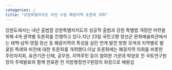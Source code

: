 ```yaml
---
categories: j
title: "강원특별자치도 비전 수립 폐광지역 토론회 개최"
---
```

강원도에서는 내년 출범할 강원특별자치도의 성공적 출범과 강원 특별법 개정안 마련을 위해 4개 권역별 토론회를 진행하고 있다.지난 23일 국민고향 정선군 문화예술회관에서는 태백&middot;삼척&middot;영월&middot;정선 등 폐광지역의 특성을 살린 연계 발전 방향 모색과 지역별로 발굴된 특례와 비전에 대한 토론회를 개최했다.이날 토론회에는 폐광지역 의회를 비롯한 주민자치회, 유관기관&middot;단체, 공무원, 지역주민 등이 참여한 가운데 박양호 전 국토연구원장의 주제발표와 함께 한표환 전 지방행정연구원장의 좌장으로 배왕섭